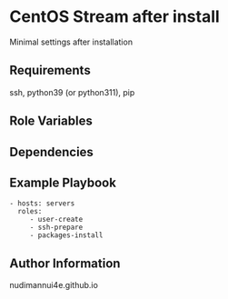 CentOS Stream after install
=========

Minimal settings after installation

Requirements
------------

ssh, python39 (or python311), pip

Role Variables
--------------


Dependencies
------------


Example Playbook
----------------

    - hosts: servers
      roles:
         - user-create
         - ssh-prepare
         - packages-install

Author Information
------------------

nudimannui4e.github.io
